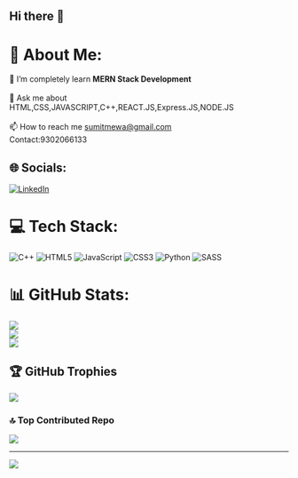 ## Hi there 👋

<!--
**Sumitmewada248/Sumitmewada248** is a ✨ _special_ ✨ repository because its `README.md` (this file) appears on your GitHub profile.

Here are some ideas to get you started:

- 🔭 I’m currently working on ...
- 🌱 I’m currently learning ...
- 👯 I’m looking to collaborate on ...
- 🤔 I’m looking for help with ...
- 💬 Ask me about ...
- 📫 How to reach me: ...
- 😄 Pronouns: ...
- ⚡ Fun fact: ...
-->

# 💫 About Me:
🌱 I’m completely learn **MERN Stack Development**<br><br>💬 Ask me about HTML,CSS,JAVASCRIPT,C++,REACT.JS,Express.JS,NODE.JS<br><br>📫 How to reach me sumitmewa@gmail.com<br>Contact:9302066133


## 🌐 Socials:
[![LinkedIn](https://img.shields.io/badge/LinkedIn-%230077B5.svg?logo=linkedin&logoColor=white)](https://linkedin.com/in/https://www.linkedin.com/in/sumit-mewada-9b774427a/) 

# 💻 Tech Stack:
![C++](https://img.shields.io/badge/c++-%2300599C.svg?style=plastic&logo=c%2B%2B&logoColor=white) ![HTML5](https://img.shields.io/badge/html5-%23E34F26.svg?style=plastic&logo=html5&logoColor=white) ![JavaScript](https://img.shields.io/badge/javascript-%23323330.svg?style=plastic&logo=javascript&logoColor=%23F7DF1E) ![CSS3](https://img.shields.io/badge/css3-%231572B6.svg?style=plastic&logo=css3&logoColor=white) ![Python](https://img.shields.io/badge/python-3670A0?style=plastic&logo=python&logoColor=ffdd54) ![SASS](https://img.shields.io/badge/SASS-hotpink.svg?style=plastic&logo=SASS&logoColor=white)
# 📊 GitHub Stats:
![](https://github-readme-stats.vercel.app/api?username=Sumitmewada248&theme=transparent&hide_border=false&include_all_commits=false&count_private=false)<br/>
![](https://github-readme-streak-stats.herokuapp.com/?user=Sumitmewada248&theme=transparent&hide_border=false)<br/>
![](https://github-readme-stats.vercel.app/api/top-langs/?username=Sumitmewada248&theme=transparent&hide_border=false&include_all_commits=false&count_private=false&layout=compact)

## 🏆 GitHub Trophies
![](https://github-profile-trophy.vercel.app/?username=Sumitmewada248&theme=default&no-frame=true&no-bg=true&margin-w=4)

### 🔝 Top Contributed Repo
![](https://github-contributor-stats.vercel.app/api?username=Sumitmewada248&limit=5&theme=transparent&combine_all_yearly_contributions=true)

---
[![](https://visitcount.itsvg.in/api?id=Sumitmewada248&icon=5&color=3)](https://visitcount.itsvg.in)

<!-- Proudly created with GPRM ( https://gprm.itsvg.in ) -->
